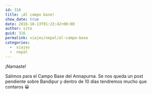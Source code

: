 ```yaml
---
id: 316
title: ¡Al campo base!
show_date: true
date: 2016-10-13T01:23:42+00:00
author: sito
guid: 316
permalink: viajes/nepal/al-campo-base
categories:
  -  viajes
  -  nepal
---
```

¡Namaste!

Salimos para el Campo Base del Annapurna. Se nos queda un post pendiente sobre Bandipur y dentro de 10 días tendremos mucho que contaros 😀
